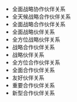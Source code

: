 - 全面战略协作伙伴关系
- 全天候战略合作伙伴关系
- 全面战略合作伙伴关系
- 全面战略伙伴关系
- 全方位战略伙伴关系
- 战略合作伙伴关系
- 战略伙伴关系
- 全方位合作伙伴关系
- 全面合作伙伴关系
- 友好伙伴关系
- 重要合作伙伴关系
- 新型合作伙伴关系

